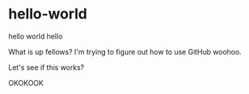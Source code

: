 # hello-world
hello world hello

What is up fellows? I'm trying to figure out how to use GitHub woohoo.

Let's see if this works?


OKOKOOK
